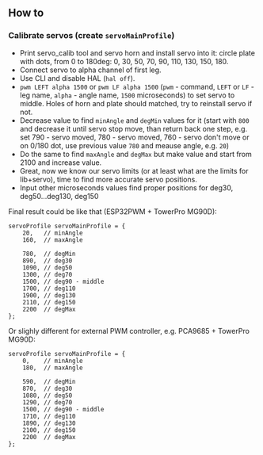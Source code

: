 ## How to
### Calibrate servos (create `servoMainProfile`)
 - Print servo_calib tool and servo horn and install servo into it: circle plate with dots, from 0 to 180deg: 0, 30, 50, 70, 90, 110, 130, 150, 180.
 - Connect servo to alpha channel of first leg.
 - Use CLI and disable HAL (`hal off`).
 - `pwm LEFT alpha 1500` or `pwm LF alpha 1500` (`pwm` - command, `LEFT` or `LF` - leg name, `alpha` - angle name, `1500` microseconds) to set servo to middle. Holes of horn and plate should matched, try to reinstall servo if not.
 - Decrease value to find `minAngle` and `degMin` values for it (start with `800` and decrease it until servo stop move, than return back one step, e.g. set 790 - servo moved, 780 - servo moved, 760 - servo don't move or on 0/180 dot, use previous value `780` and meause angle, e.g. `20`)
 - Do the same to find `maxAngle` and `degMax` but make value and start from 2100 and increase value.
 - Great, now we know our servo limits (or at least what are the limits for lib+servo), time to find more accurate servo positions.
 - Input other microseconds values find proper positions for deg30, deg50...deg130, deg150

Final result could be like that (ESP32PWM + TowerPro MG90D):
```
servoProfile servoMainProfile = {
    20,   // minAngle
    160,  // maxAngle

    780,  // degMin
    890,  // deg30
    1090, // deg50
    1300, // deg70
    1500, // deg90 - middle
    1700, // deg110
    1900, // deg130
    2110, // deg150
    2200  // degMax
};
```

Or slighly different for external PWM controller, e.g. PCA9685 + TowerPro MG90D:
```
servoProfile servoMainProfile = {
    0,    // minAngle
    180,  // maxAngle

    590,  // degMin
    870,  // deg30
    1080, // deg50
    1290, // deg70
    1500, // deg90 - middle
    1710, // deg110
    1890, // deg130
    2100, // deg150
    2200  // degMax
};
```
